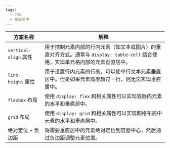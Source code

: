 ```yaml
---
tags:
  - CSS
  - 垂直居中
---
```


|方案名称|解释|
|---|---|
|`vertical-align` 属性|用于控制元素内部的行内元素（如文本或图片）的垂直对齐方式。通常与 `display: table-cell` 结合使用，实现单元格内部的元素垂直居中。|
|`line-height` 属性|用于设置行内元素的行高，可以使单行文本元素垂直居中。但是如果元素高度超过一行，则无法实现垂直居中。|
|`flexbox` 布局|使用 `display: flex` 和相关属性可以实现容器内元素的水平和垂直居中。|
|`grid` 布局|使用 `display: grid` 和相关属性可以实现网格布局中元素的水平和垂直居中。|
|绝对定位 + 负边距|将需要垂直居中的元素绝对定位到容器中心，然后通过负边距调整元素位置。|
